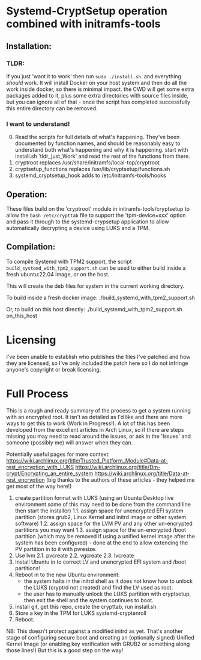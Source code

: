 
# Systemd-CryptSetup operation combined with initramfs-tools

## Installation:
### TLDR:
If you just 'want it to work'  then run `sudo ./install.sh`.  and everything *should* work.  It will install Docker on your host system and then do all the work inside docker, so there is minimal impact.  the CWD will get some extra packages added to it, plus some extra directories with source files inside, but you can ignore all of that - once the script has completed successfully this entire directory can be removed.

### I want to understand!
0. Read the scripts for full details of what's happening.  They've been documented by function names, and should be reasonably easy to understand both what's happening and why it is happening.
	start with install.sh 'tldr_just_Work' and read the rest of the functions from there.
1. cryptroot
	replaces /usr/share/initramfs/local-top/cryptroot
2. cryptsetup_functions
	replaces /usr/lib/cryptsetup/functions.sh
3. systemd_cryptsetup_hook
	adds to /etc/initramfs-tools/hooks

## Operation:
These files build on the 'cryptroot' module in initramfs-tools/cryptsetup to allow the ```bash /etc/crypttab``` file to support the 'tpm-device=xxx' option and pass it through to the systemd-crypsetup application to allow automatically decrypting a device using LUKS and a TPM.


## Compilation:

To compile Systemd with TPM2 support, the script ```build_systemd_with_tpm2_support.sh``` can be used to either build inside a fresh ubuntu:22.04 image, or on the host.

This will create the deb files for system in the current working directory.


To build inside a fresh docker image:
./build_systemd_with_tpm2_support.sh

Or, to build on this host directly:
./build_systemd_with_tpm2_support.sh on_this_host



# Licensing #
I've been unable to establish who publishes the files I've patched and how they are licensed, so I've only included the patch here so I do not infringe anyone's copyright or break licensing.



# Full Process #
This is a rough and ready summary of the process to get a system running with an encrypted root.  It isn't as detailed as I'd like and there are more ways to get this to work (Work in Progress!).
A lot of this has been developed from the excellent articles in Arch Linux, so if there are steps missing you may need to read around the issues, or ask in the 'Issues' and someone (possibly me) will answer when they can.

Potentially useful pages for more context:
https://wiki.archlinux.org/title/Trusted_Platform_Module#Data-at-rest_encryption_with_LUKS
https://wiki.archlinux.org/title/Dm-crypt/Encrypting_an_entire_system
https://wiki.archlinux.org/title/Data-at-rest_encryption
(big thanks to the authors of these articles - they helped me get most of the way here!)


1. create partition format with LUKS (using an Ubuntu Desktop live environment some of this may need to be done from the command line then start the installer)
  1.1. assign space for unencrypted EFI system partition (stores grub2, Linux Kernel and initrd image or other system software)
  1.2. assign space for the LVM PV and any other un-encrypted partitions you may want
  1.3. assign space for the un-encrypted /boot partition (which may be removed if using a unified kernel image after the system has been configured) - done at the end to allow extending the PV partition in to it with pvresize.
2. Use lvm
  2.1. pvcreate
  2.2. vgcreate
  2.3. lvcreate
3. Install Ubuntu in to correct LV and unencrypted EFI system and /boot partitions!
4. Reboot in to the new Ubuntu environment:
    - the system halts in the initrd shell as it does not know how to unlock the LUKS (cryptrd not created) and find the LV  used as root.
    - the user has to manually unlock the LUKS partition with cryptsetup, then exit the shell and the system continues to boot.
6. Install git, get this repo, create the crypttab, run install.sh
7. Store a key in the TPM for LUKS
    systemd-cryptenroll
8. Reboot.


NB:  This doesn't protect against a modified initrd as yet.  That's another stage of configuring secure boot and creating an (optionally signed) Unified Kernel Image (or enabling key verification with GRUB2 or something along those lines!)  But this is a good step on the way!
